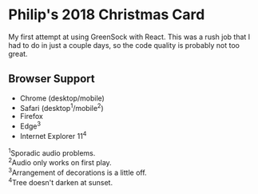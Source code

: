 # Philip's 2018 Christmas Card

My first attempt at using GreenSock with React. This was a rush job that I had to do in just a couple days, so the code quality is probably not too great.

## Browser Support
* Chrome (desktop/mobile)
* Safari (desktop<sup>1</sup>/mobile<sup>2</sup>)
* Firefox
* Edge<sup>3</sup>
* Internet Explorer 11<sup>4</sup>

<sup>1</sup>Sporadic audio problems.<br>
<sup>2</sup>Audio only works on first play.<br>
<sup>3</sup>Arrangement of decorations is a little off.<br>
<sup>4</sup>Tree doesn't darken at sunset.
